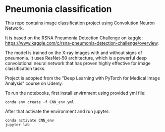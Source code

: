 # Pneumonia classification

This repo contains image classification project using Convolution Neuron Network.   

It is based on the RSNA Pneumonia Detection Challenge on kaggle: https://www.kaggle.com/c/rsna-pneumonia-detection-challenge/overview.  

The model is trained on the X-ray images with and without signs of pneumonia. It uses ResNet-50 architecture, which is a powerful deep convolutional neural network that has proven highly effective for image classification tasks.

Project is adopted from the "Deep Learning with PyTorch for Medical Image Analysis" course on Udemy.

To run the notebooks, first install envirnment using provided yml file:
```
conda env create -f CNN_env.yml
```

After that activate the environment and run jupyter:
```
conda activate CNN_env
jupyter lab
```
